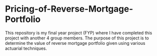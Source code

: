 # Pricing-of-Reverse-Mortgage-Portfolio
This repository is my final year project (FYP) where I have completed this project with another 4 group members. The purpose of this project is to determine the value of reverse mortgage portfolio given using various actuarial techniques. 
